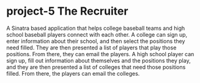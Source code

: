 
# project-5 The Recruiter

A Sinatra based application that helps college baseball teams and high school baseball players connect with each other. A college can sign up, enter information about their school, and then select the positions they need filled. They are then presented a list of players that play those positions. From there, they can email the players. A high school player can sign up, fill out information about themselves and the positions they play, and they are then presented a list of colleges that need those positions filled. From there, the players can email the colleges. 



